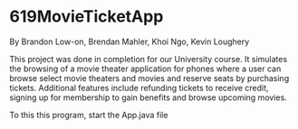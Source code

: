 # 619MovieTicketApp

By Brandon Low-on, Brendan Mahler, Khoi Ngo, Kevin Loughery

This project was done in completion for our University course. It simulates the browsing of a movie theater application for phones where a user can browse select movie theaters and movies and reserve seats by purchasing tickets. Additional features include refunding tickets to receive credit, signing up for membership to gain benefits and browse upcoming movies.

To this this program, start the App.java file
